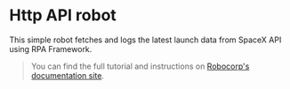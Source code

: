 # Http API robot

This simple robot fetches and logs the latest launch data from SpaceX API using RPA Framework.

> You can find the full tutorial and instructions on [Robocorp's documentation site](https://robocorp.com/docs/development-guide/http/http-api-robot-tutorial).
